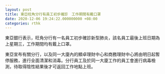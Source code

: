 ```yaml
---
layout: post
title: 東亞旺角分行有員工初步確診　工作期間有戴口罩
date: 2020-12-06 19:24:22.000000000 +08:00
categories: rthk
---
```


東亞銀行表示，旺角分行有一名員工初步確診新型肺炎，該名員工最後上班日期為上星期三，工作期間均有戴上口罩。

東亞宣布有關分行，以及同一大廈內的顯卓理財中心和商務理財中心將由明日起暫停服務，進行全面清潔和消毒。分行員工及於同一大廈工作的員工會進行病毒檢測，待取得陰性結果後才可返回工作地點上班。
